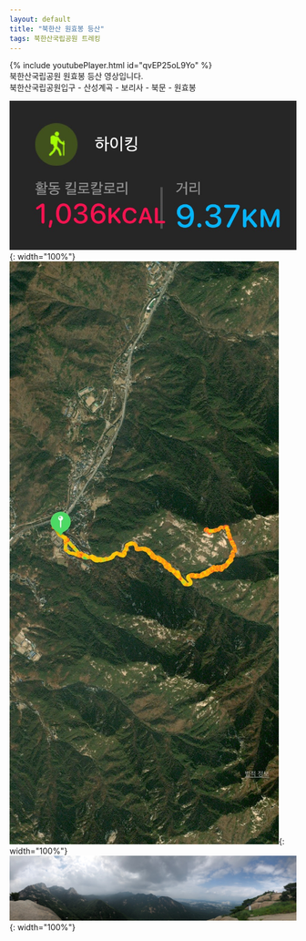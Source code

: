 ```yaml
---
layout: default
title: "북한산 원효봉 등산"
tags: 북한산국립공원 트레킹
---
```


{% include youtubePlayer.html id="qvEP25oL9Yo" %}
<br/>
북한산국립공원 원효봉 등산 영상입니다.
<br/>
북한산국립공원입구 - 산성계곡 - 보리사 - 북문 - 원효봉
<br/>

![산행정보](/images/2021-08-03-북한산국립공원-원효봉-등산/20210804_082432340.jpg){: width="100%"}<br/>
![산행루트](/images/2021-08-03-북한산국립공원-원효봉-등산/20210804_082431948.jpg){: width="100%"}<br/>
![파노라마](/images/2021-08-03-북한산국립공원-원효봉-등산/20210804_082432486.jpg){: width="100%"}<br/>
